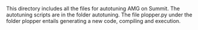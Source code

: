 This directory includes all the files for autotuning AMG on Summit. The autotuning scripts are in the folder autotuning. The file plopper.py under the folder plopper entails generating a new code, compiling and execution.
